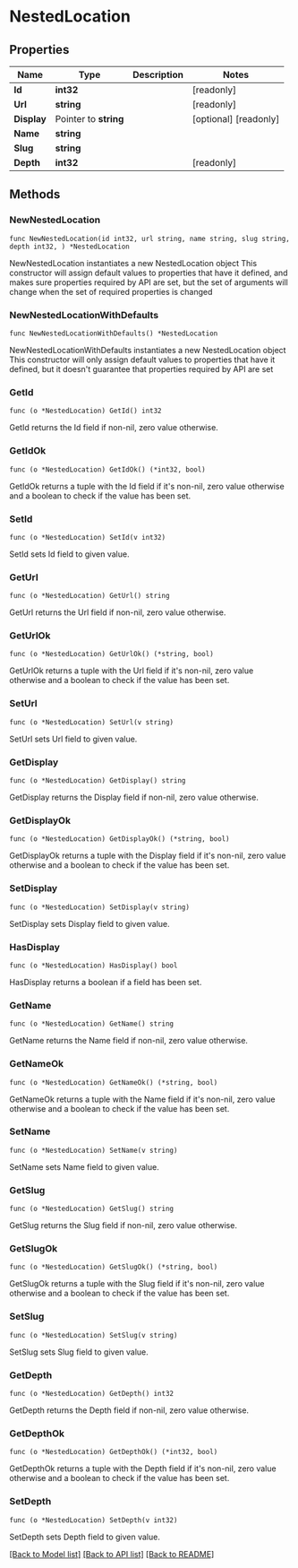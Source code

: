 # NestedLocation

## Properties

Name | Type | Description | Notes
------------ | ------------- | ------------- | -------------
**Id** | **int32** |  | [readonly] 
**Url** | **string** |  | [readonly] 
**Display** | Pointer to **string** |  | [optional] [readonly] 
**Name** | **string** |  | 
**Slug** | **string** |  | 
**Depth** | **int32** |  | [readonly] 

## Methods

### NewNestedLocation

`func NewNestedLocation(id int32, url string, name string, slug string, depth int32, ) *NestedLocation`

NewNestedLocation instantiates a new NestedLocation object
This constructor will assign default values to properties that have it defined,
and makes sure properties required by API are set, but the set of arguments
will change when the set of required properties is changed

### NewNestedLocationWithDefaults

`func NewNestedLocationWithDefaults() *NestedLocation`

NewNestedLocationWithDefaults instantiates a new NestedLocation object
This constructor will only assign default values to properties that have it defined,
but it doesn't guarantee that properties required by API are set

### GetId

`func (o *NestedLocation) GetId() int32`

GetId returns the Id field if non-nil, zero value otherwise.

### GetIdOk

`func (o *NestedLocation) GetIdOk() (*int32, bool)`

GetIdOk returns a tuple with the Id field if it's non-nil, zero value otherwise
and a boolean to check if the value has been set.

### SetId

`func (o *NestedLocation) SetId(v int32)`

SetId sets Id field to given value.


### GetUrl

`func (o *NestedLocation) GetUrl() string`

GetUrl returns the Url field if non-nil, zero value otherwise.

### GetUrlOk

`func (o *NestedLocation) GetUrlOk() (*string, bool)`

GetUrlOk returns a tuple with the Url field if it's non-nil, zero value otherwise
and a boolean to check if the value has been set.

### SetUrl

`func (o *NestedLocation) SetUrl(v string)`

SetUrl sets Url field to given value.


### GetDisplay

`func (o *NestedLocation) GetDisplay() string`

GetDisplay returns the Display field if non-nil, zero value otherwise.

### GetDisplayOk

`func (o *NestedLocation) GetDisplayOk() (*string, bool)`

GetDisplayOk returns a tuple with the Display field if it's non-nil, zero value otherwise
and a boolean to check if the value has been set.

### SetDisplay

`func (o *NestedLocation) SetDisplay(v string)`

SetDisplay sets Display field to given value.

### HasDisplay

`func (o *NestedLocation) HasDisplay() bool`

HasDisplay returns a boolean if a field has been set.

### GetName

`func (o *NestedLocation) GetName() string`

GetName returns the Name field if non-nil, zero value otherwise.

### GetNameOk

`func (o *NestedLocation) GetNameOk() (*string, bool)`

GetNameOk returns a tuple with the Name field if it's non-nil, zero value otherwise
and a boolean to check if the value has been set.

### SetName

`func (o *NestedLocation) SetName(v string)`

SetName sets Name field to given value.


### GetSlug

`func (o *NestedLocation) GetSlug() string`

GetSlug returns the Slug field if non-nil, zero value otherwise.

### GetSlugOk

`func (o *NestedLocation) GetSlugOk() (*string, bool)`

GetSlugOk returns a tuple with the Slug field if it's non-nil, zero value otherwise
and a boolean to check if the value has been set.

### SetSlug

`func (o *NestedLocation) SetSlug(v string)`

SetSlug sets Slug field to given value.


### GetDepth

`func (o *NestedLocation) GetDepth() int32`

GetDepth returns the Depth field if non-nil, zero value otherwise.

### GetDepthOk

`func (o *NestedLocation) GetDepthOk() (*int32, bool)`

GetDepthOk returns a tuple with the Depth field if it's non-nil, zero value otherwise
and a boolean to check if the value has been set.

### SetDepth

`func (o *NestedLocation) SetDepth(v int32)`

SetDepth sets Depth field to given value.



[[Back to Model list]](../README.md#documentation-for-models) [[Back to API list]](../README.md#documentation-for-api-endpoints) [[Back to README]](../README.md)



